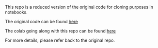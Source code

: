 This repo is a reduced version of the original code for cloning purposes in notebooks.

The original code can be found [here](https://github.com/gmongaras/AI_Girlfriend)

The colab going along with this repo can be found [here](https://colab.research.google.com/drive/1Nl5ioIkJdrsE-IoMUNPMsDt-wMi18JLN?usp=sharing)

For more details, please refer back to the original repo.
